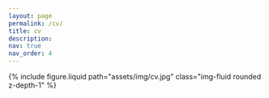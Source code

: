 ```yaml
---
layout: page
permalink: /cv/
title: cv
description: 
nav: true
nav_order: 4
---
```


<div class="row justify-content-sm-center">
    <div class="col-xl mt-3 mt-md-0">
        {% include figure.liquid path="assets/img/cv.jpg"  class="img-fluid rounded z-depth-1" %}
    </div>
</div>
